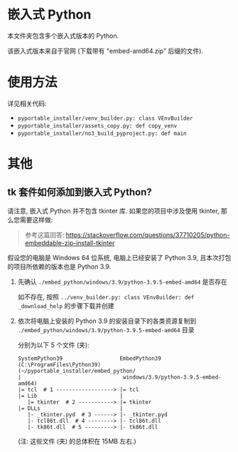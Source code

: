 # 嵌入式 Python

本文件夹包含多个嵌入式版本的 Python.

该嵌入式版本来自于官网 (下载带有 "embed-amd64.zip" 后缀的文件).

# 使用方法

详见相关代码:

- `pyportable_installer/venv_builder.py: class VEnvBuilder`
- `pyportable_installer/assets_copy.py: def copy_venv`
- `pyportable_installer/no3_build_pyproject.py: def main`

# 其他

## tk 套件如何添加到嵌入式 Python?

请注意, 嵌入式 Python 并不包含 tkinter 库. 如果您的项目中涉及使用 tkinter, 那么您需要这样做:

> 参考这篇回答: https://stackoverflow.com/questions/37710205/python-embeddable-zip-install-tkinter

假设您的电脑是 Windows 64 位系统, 电脑上已经安装了 Python 3.9, 且本次打包的项目所依赖的版本也是 Python 3.9.

1.  先确认 `./embed_python/windows/3.9/python-3.9.5-embed-amd64` 是否存在

    如不存在, 按照 `../venv_builder.py: class VEnvBuilder: def _download_help` 的步骤下载并创建

2.  依次将电脑上安装的 Python 3.9 的安装目录下的各类资源复制到 `./embed_python/windows/3.9/python-3.9.5-embed-amd64` 目录
    
    分别为以下 5 个文件 (夹):
        
    ```
    SystemPython39                  EmbedPython39 
    (C:\ProgramFiles\Python39)      (~/pyportable_installer/embed_python/
    |                                windows/3.9/python-3.9.5-embed-amd64)
    |= tcl  # 1 ------------------> |= tcl
    |= Lib                          |
       |= tkinter  # 2 -----------> |= tkinter
    |= DLLs                         | 
       |- _tkinter.pyd  # 3 ------> |- _tkinter.pyd
       |- tcl86t.dll  # 4 --------> |- tcl86t.dll
       |- tk86t.dll  # 5 ---------> |- tk86t.dll
    ```

    (注: 这些文件 (夹) 的总体积在 15MB 左右.)
